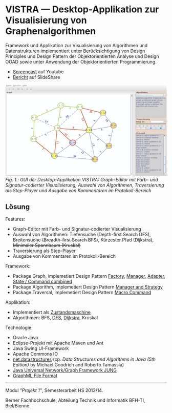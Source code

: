 # VISTRA &mdash; Desktop-Applikation zur Visualisierung von Graphenalgorithmen

Framework und Applikation zur Visualisierung von Algorithmen und Datenstrukturen implementiert unter Berücksichtigung von Design Principles und Design Pattern der Objektorientierten Analyse und Design OOAD sowie unter Anwendung der Objektorientierten Programmierung.

* [Screencast](https://youtu.be/PHCs4vWJ0Cw) auf Youtube
* [Bericht](https://www.slideshare.net/RolandBruggmann/desktopapp-zur-visualisierung-von-graphenalgorithmen) auf SlideShare

![vistra GUI](Docs/vistra-dijkstra.png "vistra GUI")
*Fig. 1.: GUI der Desktop-Applikation VISTRA: Graph-Editor mit Farb- und Signatur-codierter Visualisierung, Auswahl von Algorithmen, Traversierung als Step-Player und Ausgabe von Kommentaren im Protokoll-Bereich*

## Lösung

Features:

* Graph-Editor mit Farb- und Signatur-codierter Visualisierung
* Auswahl von Algorithmen: Tiefensuche (Depth-first Search DFS), ~~Breitensuche (Breadth-first Search BFS)~~, Kürzester Pfad (Dijkstra), ~~Minimaler Spannbaum (Kruskal)~~
* Traversierung als Step-Player
* Ausgabe von Kommentaren im Protokoll-Bereich

Framework:

* Package Graph, implemetiert Design Pattern [Factory](GraphVisualisierung2/src/main/java/vistra/framework/graph/GraphFactory.java), [Manager](GraphVisualisierung2/src/main/java/vistra/framework/graph/GraphManager.java), [Adapter](GraphVisualisierung2/src/main/java/vistra/framework/graph/ITraversableGraph.java), [State / Command combined](GraphVisualisierung2/src/main/java/vistra/framework/graph/item/state/)
* Package Algorithm, implemetiert Design Pattern [Manager and Strategy](GraphVisualisierung2/src/main/java/vistra/framework/algorithm/IAlgorithmManager.java)
* Package Traversal, implemetiert Design Pattern [Macro Command](GraphVisualisierung2/src/main/java/vistra/framework/traversal/step/)

Applikation:

* Implementiert als [Zustandsmaschine](GraphVisualisierung2/src/main/java/vistra/app/control/state/)
* Algorithmen: BFS, [DFS](GraphVisualisierung2/src/main/java/vistra/framework/algorithm/impl/DFS.java), [Dijkstra](GraphVisualisierung2/src/main/java/vistra/framework/algorithm/impl/Dijkstra.java), Kruskal

Technologie:

* Oracle Java
* Eclipse-Projekt mit Apache Maven und Ant
* Java Swing UI-Framework
* Apache Commons IO
* [net.datastructures](https://cs.brown.edu/cgc/net.datastructures.net/home.html) (cp. *Data Structures and Algorithms in Java (5th Edition)* by Michael Goodrich and Roberto Tamassia)
* [Java Universal Network/Graph Framework JUNG](https://github.com/jrtom/jung)
* [GraphML File Format](http://graphml.graphdrawing.org/)

---

Modul *"Projekt 1"*, Semesterarbeit HS 2013/14.

Berner Fachhochschule, Abteilung Technik und Informatik BFH-TI, Biel/Bienne.
